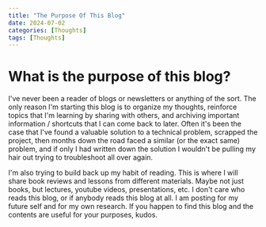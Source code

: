 ```yaml
---
title: "The Purpose Of This Blog"
date: 2024-07-02
categories: [Thoughts]
tags: [Thoughts]
---
```


# What is the purpose of this blog?

I've never been a reader of blogs or newsletters or anything of the sort. The only reason I'm starting this blog is to organize my thoughts, reinforce topics that I'm learning by sharing with others, and archiving important information / shortcuts that I can come back to later. Often it's been the case that I've found a valuable solution to a technical problem, scrapped the project, then months down the road faced a similar (or the exact same) problem, and if only I had written down the solution I wouldn't be pulling my hair out trying to troubleshoot all over again.

I'm also trying to build back up my habit of reading. This is where I will share book reviews and lessons from different materials. Maybe not just books, but lectures, youtube videos, presentations, etc. I don't care who reads this blog, or if anybody reads this blog at all. I am posting for my future self and for my own research. If you happen to find this blog and the contents are useful for your purposes, kudos.